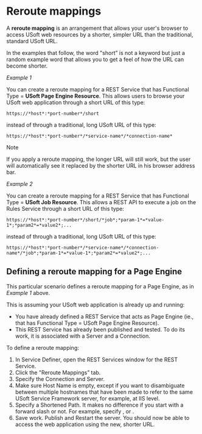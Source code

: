 # Reroute mappings

A **reroute mapping** is an arrangement that allows your user's browser to access USoft web resources by a shorter, simpler URL than the traditional, standard USoft URL.

In the examples that follow, the word "short” is not a keyword but just a random example word that allows you to get a feel of how the URL can become shorter.

*Example 1*

You can create a reroute mapping for a REST Service that has Functional Type = **USoft Page Engine Resource**. This allows users to browse your USoft web application through a short URL of this type:

```language-html
https://*host*:*port-number*/short
```

instead of through a traditional, long USoft URL of this type:

```language-http
https://*host*:*port-number*/*service-name*/*connection-name*
```

> [!NOTE]
> If you apply a reroute mapping, the longer URL will still work, but the user will automatically see it replaced by the shorter URL in his browser address bar.

*Example 2*

You can create a reroute mapping for a REST Service that has Functional Type = **USoft Job Resource**. This allows a REST API to execute a job on the Rules Service through a short URL of this type:

```language-http
https://*host*:*port-number*/short/*job*;*param-1*=*value-1*;*param2*=*value2*;...
```

instead of through a traditional, long USoft URL of this type:

```language-http
https://*host*:*port-number*/*service-name*/*connection-name*/*job*;*param-1*=*value-1*;*param2*=*value2*;...
```

## Defining a reroute mapping for a Page Engine

This particular scenario defines a reroute mapping for a Page Engine, as in *Example 1* above.

This is assuming your USoft web application is already up and running:

- You have already defined a REST Service that acts as Page Engine (ie., that has Functional Type = USoft Page Engine Resource).
- This REST Service has already been published and tested. To do its work, it is associated with a Server and a Connection.

To define a reroute mapping:

1. In Service Definer, open the REST Services window for the REST Service.
2. Click the "Reroute Mappings” tab.
3. Specify the Connection and Server.
4. Make sure Host Name is empty, except if you want to disambiguate between multiple hostnames that have been made to refer to the same USoft Service Framework server, for example, at IIS level.
5. Specify a Shortened Path. It makes no difference if you start with a forward slash or not. For example, specify , or .
6. Save work. Publish and Restart the server. You should now be able to access the web application using the new, shorter URL.